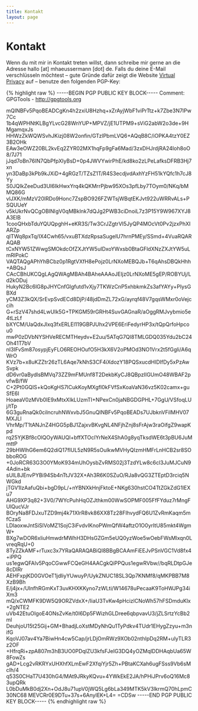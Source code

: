 ```yaml
---
title: Kontakt
layout: page
---
```


# Kontakt
Wenn du mit mir in Kontakt treten willst, dann schreibe mir gerne an die Adresse hallo [at] mhaeussermann [dot] de. 
Falls du deine E-Mail verschlüsseln möchtest – gute Gründe dafür zeigt die Website [Virtual Privacy](https://virtual-privacy.org/) auf – benutze den folgenden PGP-Key:

{% highlight raw %}
-----BEGIN PGP PUBLIC KEY BLOCK-----
Comment: GPGTools - http://gpgtools.org

mQINBFv5PqoBEADCgKn4h2zxiU8Hzhq+xZrAyjWbF1viPrTtz+k7Zbe3N7lPw7Cc
1b4qWPHNtKLBgYLvcG28WnYUP+MPVZ/jE1UTPM9+sViG2abW2o3de+9HMgamqxJs
HHWzZkWQWSvhJKizj08W2onfin/GTzlPbmLVQ6+AQqB8C/iOPKA4tzY0EZ3B2OHk
EAw3eOWZ20BL2kvEq2ZYR02MX1hqFp9gFa6Mad/3zxDHJrdjRA24Ioh8oO8/7J71
jJqd7oBn76IN7QbPfpXIyBsD+0p4JWVYwirPhE/kd8ko2zLPeLafksDFRB3Hj7xn
yn3DaBp3kPb9kJXiD+4gRGzT/TZsZ1T/R4S3ecdjvdAxhYzFH51kYQfc1h7cJ8Yy
S0JQIkZeeDud3UI6IkHwxYrq4kQKMrrPjbw95XOs3pfLby7TOym0/NKq/bMMQ86G
vlJXK/mMzV20lRDo9Honc7ZspBO926FZWTsjWBqtEKJvt922uWRRvALs+PSQUUeY
v5kUkrNvQCgOBINIgV0qMBklnk7dQJg2PWB3ciDnoiL7z3P15Y9W967XYJ8A3ElB
1cooQHxbTduYQUQpghH+eKR3S/Tw3CrJZgtrVI5JyQP4MOcVt0Pv2jzxPhXIARZp
qlTWq8pxTq/IX4Cwh65/vxuBTXdzRpsaSugelU7hrnPMEy/SSmd+4VuaRQARAQAB
tCxNYW51ZWwgSMOkdcOfZXJtYW5uIDxoYWxsb0BtaGFldXNzZXJtYW5uLmRlPokC
VAQTAQgAPhYhBCbz0p1RgtVXfH8ePojz0LrNXoMEBQJb+T6qAhsDBQkHhh+ABQsJ
CAcCBhUKCQgLAgQWAgMBAh4BAheAAAoJEIjz0LrNXoME5gEP/ROBYUj/Ld2kODuj
HukyN2Bc6lG8pJHYCnfGlgfutd1vXjy7TKWzCnP5xhbkmkZs3afYAYy+PIysGBXd
yCM3Z3kQX/SrEvpSvdECd8DjP/48jdDmZL72xG/ayrqf48V7gqsWMxr0oVejccih
G+rSzV47shd4LwUIk5G+TPKGM59rGRHt4SuvGAGnaR/aOggRMJvybmio5e4tLzLf
bXYCM/UaQdxJlxq3fxERLEl119GBPJUhx2VPE6EriFedyrHP3x/tQpQrfoHpcou0
mwP0zDVbNYSHVeRECMTHeydv+E2uu/5ATqG7Ql8TMLGDQ035Ydu2bC24Oh41T7bV
nI3IFvSm87osypjEyFLO6REOHOufO5H3kX6V2oPMOd3NO1Vrx2t5fGgli/A6qWrO
KVz7b+x8uKZZtr26zTL6Aqe7kNhS3CF4iXdozY18PQSxucdHIDIfDy5xPzAwSvpk
dD6vr0aBydlsBMVq73ZZ9mFMUnf8T2DekbKyCJ8QBpzIIGUmO48WBAF2pvfwB/fW
C+2Pt0GQIS+kQoKgHS7ICukKoyMXgfl0kFVfSxKoaVaN36vz5K02camx+guSfE6I
HoaeaV0zMVb0IE9xMtxXIkLUzmTI+NPexCn0jaNBGDGPHL+7GgU/VSfoqLUj/tTp
6G3guRnaQk0cilncruhNWxvbJ5GnuQINBFv5PqoBEADs7UJbknVFiIMHV07MXJLl
VhrMp/T1tANJnZ4HGG5pBJ1ZajxvBKvgNL4NFjhZnj8sFrAjw3raOifgZ9wapKpd
rq25YjKBf8cOlQOyWAUQl+bffXTOcIYrNeX4ShA0g8yqTksdWE6t3pBU6JuMmttP
29bHWlhG6em6Q2diQ17fIUL5zN9R5sOulkwMVHyQIzmHMFrLnHCB2sr8SObboROG
+0JoRCR63G3O0YMoK934mUhOysbZvRMS02j3TzdYLw8c6cl3JuMJCuN94Adin+bk
sUlL8JEnvPYBi94Sb4nTtJV32X+Ah3R6K0SZuO/RJa8vQG3ZTEptD3rciq5NWGkd
jTGV1IzAafuQbi+bgD9pL/+nYBNXkHnjFktoE+NKg630hstCO4TtZGkZdG1lEXu7
AHG9XP3q82+3V0/7WYcPuhHqOZJthkm00WwSOPMF005FfFYduz7rMngFUlQucVJr
BOryNa8FDJxuTZD9mj4k71XlrR8vk86XX8Tz28FIhvydFQ6U1ZvRmKaqm5mfCzaS
LDlaoxwJntSiSlVoMZ1SojC3iFvdvIKnoPWmQfW4aftzO1O0yrItU85mkt4WgmW+
BXg7wDOR6xliuHmwdrMWhH3DHsGZGm5eUQ0yzWoe5wOebFWsMlxqn0LvreqRqU+0
8TyZZkAMF+rTuxc3x7YRaQARAQABiQI8BBgBCAAmFiEEJvPSnVGC1Vd8fx4+iPPQ
us1egwQFAlv5PqoCGwwFCQeGH4AACgkQiPPQus1egwRVbw//bqRLDtpGJe8cDIRr
AEHFxpjKD0GVOeT1jdliyYUwuyP/UykZNUC18SL3Qp7KNMf8/qMKPBB7M8XzB9Bh
E/j4jx+/UInfhRGmKxT3uvKHXKKyno7zWLti/W14678uPecaaK9ToHWJPg34iXm3
mQ/xCWMFK9DW5Q9ORZVdxX+/IiaU3TvKw4pHcizlCNoWh57hFSDmduKlx+2gNTE2
uVb42EtuOIgoE4ONsZvKe/t0I6Dp5FWizhGLDree6qbpvavU3/jZLSrtzYcBb2ml
DeuhjoU15t25Gij+GM+BhadjLoXstMDyNhQu1TyPdkv4TUdr1EHygZzyu+m3nifG
KqoVJ07av4Ya7BiwHn4cw5Cap/jrLDjOmRWz9XOb02nthIpDq2RM+ulyTLR3z2OF
+HfrqRi+zpA807m3hB3UO0PDqIZU3kfsFJeIG3DQ4yOZMqlDDHAqbUa65W8FowZs
gAD+Lcg2vRKRYxUHXhfXLmEwF2XfqiYjr5Zh+PBtaKCXah6ugFSss9Vb6sMcIh/4
q53S0CHaT7U430hG4/MAt9JRkyKQvu+4YWkEkE2JA/hPHiJPrv6oQ16Mc83upQRk
L0bDuMkB0dj2Xn+OdJ8u71upV0jWQ5Lg6bLa349MTK5kV3lkrmQ70hLpmC30NC68
MEVCRr0E9DTu+37s+6AnylEK+L4=
=CDSw
-----END PGP PUBLIC KEY BLOCK-----
{% endhighlight raw %}
